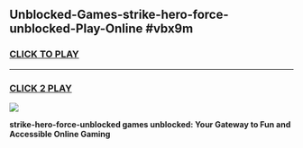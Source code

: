 
## Unblocked-Games-strike-hero-force-unblocked-Play-Online #vbx9m
<h3>
<a href="https://news.freeplayer.one?title=strike-hero-force-unblocked&ref=3">CLICK TO PLAY</a></h3>
<hr>

<h3>
<a href="https://news.freeplayer.one?title=strike-hero-force-unblocked&ref=3">CLICK 2 PLAY</a>
  
</h3>

<a href="https://news.freeplayer.one?title=strike-hero-force-unblocked&ref=3"><img src="https://clearcache.store/games.png"></a>


**strike-hero-force-unblocked games unblocked: Your Gateway to Fun and Accessible Online Gaming**
